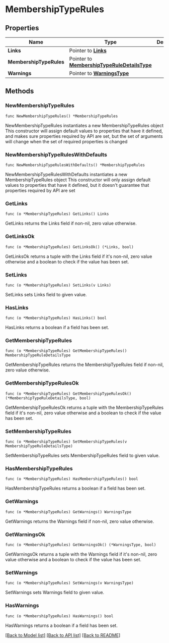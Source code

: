 # MembershipTypeRules

## Properties

Name | Type | Description | Notes
------------ | ------------- | ------------- | -------------
**Links** | Pointer to [**Links**](Links.md) |  | [optional] 
**MembershipTypeRules** | Pointer to [**MembershipTypeRuleDetailsType**](MembershipTypeRuleDetailsType.md) |  | [optional] 
**Warnings** | Pointer to [**WarningsType**](WarningsType.md) |  | [optional] 

## Methods

### NewMembershipTypeRules

`func NewMembershipTypeRules() *MembershipTypeRules`

NewMembershipTypeRules instantiates a new MembershipTypeRules object
This constructor will assign default values to properties that have it defined,
and makes sure properties required by API are set, but the set of arguments
will change when the set of required properties is changed

### NewMembershipTypeRulesWithDefaults

`func NewMembershipTypeRulesWithDefaults() *MembershipTypeRules`

NewMembershipTypeRulesWithDefaults instantiates a new MembershipTypeRules object
This constructor will only assign default values to properties that have it defined,
but it doesn't guarantee that properties required by API are set

### GetLinks

`func (o *MembershipTypeRules) GetLinks() Links`

GetLinks returns the Links field if non-nil, zero value otherwise.

### GetLinksOk

`func (o *MembershipTypeRules) GetLinksOk() (*Links, bool)`

GetLinksOk returns a tuple with the Links field if it's non-nil, zero value otherwise
and a boolean to check if the value has been set.

### SetLinks

`func (o *MembershipTypeRules) SetLinks(v Links)`

SetLinks sets Links field to given value.

### HasLinks

`func (o *MembershipTypeRules) HasLinks() bool`

HasLinks returns a boolean if a field has been set.

### GetMembershipTypeRules

`func (o *MembershipTypeRules) GetMembershipTypeRules() MembershipTypeRuleDetailsType`

GetMembershipTypeRules returns the MembershipTypeRules field if non-nil, zero value otherwise.

### GetMembershipTypeRulesOk

`func (o *MembershipTypeRules) GetMembershipTypeRulesOk() (*MembershipTypeRuleDetailsType, bool)`

GetMembershipTypeRulesOk returns a tuple with the MembershipTypeRules field if it's non-nil, zero value otherwise
and a boolean to check if the value has been set.

### SetMembershipTypeRules

`func (o *MembershipTypeRules) SetMembershipTypeRules(v MembershipTypeRuleDetailsType)`

SetMembershipTypeRules sets MembershipTypeRules field to given value.

### HasMembershipTypeRules

`func (o *MembershipTypeRules) HasMembershipTypeRules() bool`

HasMembershipTypeRules returns a boolean if a field has been set.

### GetWarnings

`func (o *MembershipTypeRules) GetWarnings() WarningsType`

GetWarnings returns the Warnings field if non-nil, zero value otherwise.

### GetWarningsOk

`func (o *MembershipTypeRules) GetWarningsOk() (*WarningsType, bool)`

GetWarningsOk returns a tuple with the Warnings field if it's non-nil, zero value otherwise
and a boolean to check if the value has been set.

### SetWarnings

`func (o *MembershipTypeRules) SetWarnings(v WarningsType)`

SetWarnings sets Warnings field to given value.

### HasWarnings

`func (o *MembershipTypeRules) HasWarnings() bool`

HasWarnings returns a boolean if a field has been set.


[[Back to Model list]](../README.md#documentation-for-models) [[Back to API list]](../README.md#documentation-for-api-endpoints) [[Back to README]](../README.md)



